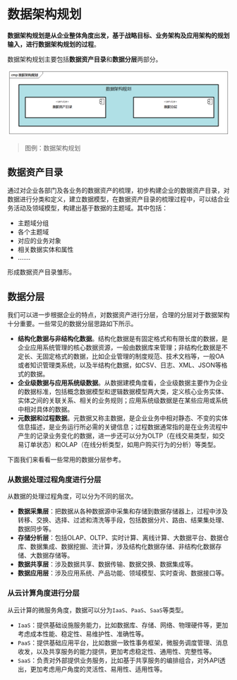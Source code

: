 # 数据架构规划

**数据架构规划是从企业整体角度出发，基于战略目标、业务架构及应用架构的规划输入，进行数据架构规划的过程**。

数据架构规划主要包括**数据资产目录**和**数据分层**两部分。

![数据架构规划](images/数据架构规划.png)

> 图例：数据架构规划

## 数据资产目录

通过对企业各部门及各业务的数据资产的梳理，初步构建企业的数据资产目录，对数据进行分类和定义，建立数据模型，在数据资产目录的梳理过程中，可以结合业务活动及领域模型，构建出基于数据的主题域。其中包括：

- 主题域分组
- 各个主题域
- 对应的业务对象
- 相关数据实体和属性
- .......

形成数据资产目录雏形。

## 数据分层

我们可以进一步根据企业的特点，对数据资产进行分层，合理的分层对于数据架构十分重要。一些常见的数据分层思路如下所示。

- **结构化数据与非结构化数据**。结构化数据是有固定格式和有限长度的数据，是企业应用系统管理的核心数据资源，一般由数据库来管理；非结构化数据是不定长、无固定格式的数据，比如企业管理的制度规范、技术文档等，一般OA或者知识管理类系统，以及半结构化数据，如CSV、日志、XML、JSON等格式的数据。
- **企业级数据与应用系统级数据**。从数据建模角度看，企业级数据主要作为企业的数据标准，包括概念数据模型和逻辑数据模型两大类，定义核心业务实体、实体之间的关联关系、相关的业务规则；应用系统级数据是在某些应用或系统中相对具体的数据。
- **元数据和过程数据**。元数据又称主数据，是企业业务中相对静态、不变的实体信息描述，是业务运行所必需的关键信息；过程数据通常指的是在业务流程中产生的记录业务变化的数据，进一步还可以分为OLTP（在线交易类型，如交易订单状态）和OLAP（在线分析类型，如用户购买行为的分析）等类型。

下面我们来看看一些常用的数据分层参考。

### 从数据处理过程角度进行分层

从数据的处理过程角度，可以分为不同的层次。

- **数据采集层**：把数据从各种数据源中采集和存储到数据存储器上，过程中涉及转移、交换、选择、过滤和清洗等手段，包括数据分片、路由、结果集处理、数据同步等。
- **存储分析层**：包括OLAP、OLTP、实时计算、离线计算、大数据平台、数据仓库、数据集成、数据挖掘、流计算，涉及结构化数据存储、非结构化数据存储、大数据存储等。
- **数据共享层**：涉及数据共享、数据传输、数据交换、数据集成等。
- **数据应用层**：涉及应用系统、产品功能、领域模型、实时查询、数据接口等。

### 从云计算角度进行分层

从云计算的微服务角度，数据可以分为`IaaS`、`PaaS`、`SaaS`等类型。

- `IaaS`：提供基础设施服务能力，比如数据库、存储、网络、物理硬件等，更加考虑成本性能、稳定性、易维护性、准确性等。
- `PaaS`：提供基础应用平台，比如数据一致性事务框架，微服务调度管理、消息收发，以及共享服务的能力提供，更加考虑稳定性、通用性、完整性等。
- `SaaS`：负责对外部提供业务服务，比如基于共享服务的编排组合，对外API透出，更加考虑用户角度的灵活性、易用性、适用性等。